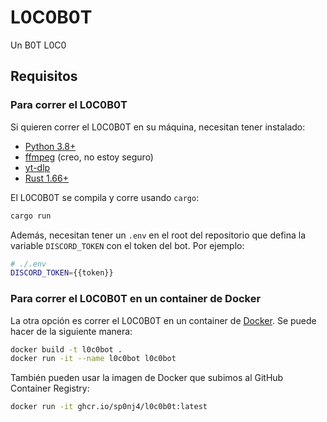 # L0C0B0T
Un B0T L0C0

## Requisitos

### Para correr el L0C0B0T

Si quieren correr el L0C0B0T en su máquina, necesitan tener instalado:

* [Python 3.8+](https://www.python.org/downloads/)
* [ffmpeg](https://ffmpeg.org/download.html) (creo, no estoy seguro)
* [yt-dlp](https://github.com/yt-dlp/yt-dlp)
* [Rust 1.66+](https://www.rust-lang.org/tools/install)

El L0C0B0T se compila y corre usando `cargo`:

```bash
cargo run
```

Además, necesitan tener un `.env` en el root del repositorio que defina la variable `DISCORD_TOKEN` con el token del bot. Por ejemplo:

```bash
# ./.env
DISCORD_TOKEN={{token}}
```

### Para correr el L0C0B0T en un container de Docker

La otra opción es correr el L0C0B0T en un container de [Docker](https://www.docker.com/). Se puede hacer de la siguiente manera:

```bash
docker build -t l0c0bot .
docker run -it --name l0c0bot l0c0bot
```

También pueden usar la imagen de Docker que subimos al GitHub Container Registry:

```bash
docker run -it ghcr.io/sp0nj4/l0c0b0t:latest
```

